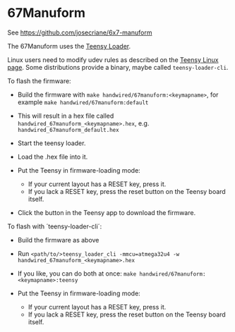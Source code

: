 # 67Manuform

See https://github.com/josecriane/6x7-manuform

The 67Manuform uses the [Teensy Loader](https://www.pjrc.com/teensy/loader.html).

Linux users need to modify udev rules as described on the [Teensy
Linux page].  Some distributions provide a binary, maybe called
`teensy-loader-cli`.

[Teensy Linux page]: https://www.pjrc.com/teensy/loader_linux.html

To flash the firmware:

  - Build the firmware with `make handwired/67manuform:<keymapname>`, for example `make handwired/67manuform:default`
  - This will result in a hex file called `handwired_67manuform_<keymapname>.hex`, e.g.
    `handwired_67manuform_default.hex`

  - Start the teensy loader.

  - Load the .hex file into it.

  - Put the Teensy in firmware-loading mode:
    * If your current layout has a RESET key, press it.
    * If you lack a RESET key, press the reset button on the Teensy board itself.

  - Click the button in the Teensy app to download the firmware.

To flash with ´teensy-loader-cli´:

  - Build the firmware as above

  - Run `<path/to/>teensy_loader_cli -mmcu=atmega32u4 -w handwired_67manuform_<keymapname>.hex`

  - If you like, you can do both at once: `make handwired/67manuform:<keymapname>:teensy`

  - Put the Teensy in firmware-loading mode:
    * If your current layout has a RESET key, press it.
    * If you lack a RESET key, press the reset button on the Teensy board itself.
